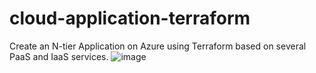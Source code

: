 # cloud-application-terraform
Create an N-tier Application on Azure using Terraform based on several PaaS and IaaS services.
![image](https://user-images.githubusercontent.com/15788466/40732423-1e54a264-63e8-11e8-90c2-27529d905bb7.png)
